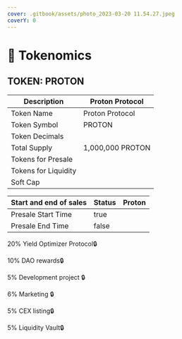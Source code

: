 ```yaml
---
cover: .gitbook/assets/photo_2023-03-20 11.54.27.jpeg
coverY: 0
---
```


# 🔹 Tokenomics

## TOKEN: PROTON

| Description          | Proton Protocol  |
| -------------------- | ---------------- |
| Token Name           | Proton Protocol  |
| Token Symbol         | PROTON           |
| Token Decimals       |                  |
| Total Supply         | 1,000,000 PROTON |
| Tokens for Presale   |                  |
| Tokens for Liquidity |                  |
| Soft Cap             |                  |

<table><thead><tr><th>Start and end of sales</th><th data-type="checkbox">Status</th><th>Proton</th></tr></thead><tbody><tr><td>Presale Start Time</td><td>true</td><td></td></tr><tr><td>Presale End Time</td><td>false</td><td></td></tr></tbody></table>

20% Yield Optimizer Protocol🔒

10% DAO rewards🔒

5% Development project 🔒

6% Marketing 🔒

5% CEX listing🔒

5% Liquidity Vault🔒
